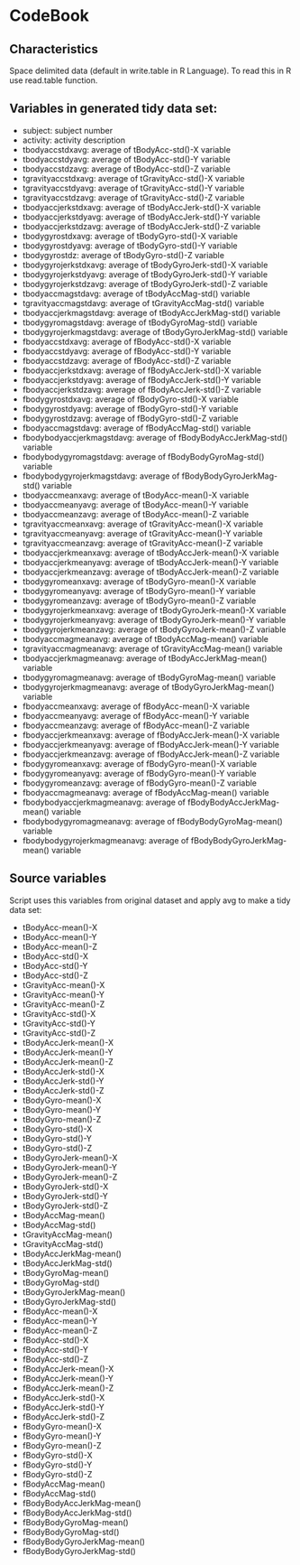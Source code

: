 CodeBook
========
## Characteristics

 Space delimited data (default in write.table in R Language). To read this in R use read.table function. 


## Variables in generated tidy data set:
    
 - subject: subject number
 - activity: activity description    
 - tbodyaccstdxavg: average of tBodyAcc-std()-X variable
 - tbodyaccstdyavg: average of tBodyAcc-std()-Y variable
 - tbodyaccstdzavg: average of tBodyAcc-std()-Z variable
 - tgravityaccstdxavg: average of tGravityAcc-std()-X variable
 - tgravityaccstdyavg: average of tGravityAcc-std()-Y variable
 - tgravityaccstdzavg: average of tGravityAcc-std()-Z variable
 - tbodyaccjerkstdxavg: average of tBodyAccJerk-std()-X variable
 - tbodyaccjerkstdyavg: average of tBodyAccJerk-std()-Y variable
 - tbodyaccjerkstdzavg: average of tBodyAccJerk-std()-Z variable
 - tbodygyrostdxavg: average of tBodyGyro-std()-X variable
 - tbodygyrostdyavg: average of tBodyGyro-std()-Y variable
 - tbodygyrostdz: average of tBodyGyro-std()-Z variable
 - tbodygyrojerkstdxavg: average of tBodyGyroJerk-std()-X variable
 - tbodygyrojerkstdyavg: average of tBodyGyroJerk-std()-Y variable
 - tbodygyrojerkstdzavg: average of tBodyGyroJerk-std()-Z variable
 - tbodyaccmagstdavg: average of tBodyAccMag-std() variable
 - tgravityaccmagstdavg: average of tGravityAccMag-std() variable
 - tbodyaccjerkmagstdavg: average of tBodyAccJerkMag-std() variable
 - tbodygyromagstdavg: average of tBodyGyroMag-std() variable
 - tbodygyrojerkmagstdavg: average of tBodyGyroJerkMag-std() variable
 - fbodyaccstdxavg: average of fBodyAcc-std()-X variable
 - fbodyaccstdyavg: average of fBodyAcc-std()-Y variable
 - fbodyaccstdzavg: average of fBodyAcc-std()-Z variable
 - fbodyaccjerkstdxavg: average of fBodyAccJerk-std()-X variable
 - fbodyaccjerkstdyavg: average of fBodyAccJerk-std()-Y variable
 - fbodyaccjerkstdzavg: average of fBodyAccJerk-std()-Z variable
 - fbodygyrostdxavg: average of fBodyGyro-std()-X variable
 - fbodygyrostdyavg: average of fBodyGyro-std()-Y variable
 - fbodygyrostdzavg: average of fBodyGyro-std()-Z variable
 - fbodyaccmagstdavg: average of fBodyAccMag-std() variable
 - fbodybodyaccjerkmagstdavg: average of fBodyBodyAccJerkMag-std() variable
 - fbodybodygyromagstdavg: average of fBodyBodyGyroMag-std() variable
 - fbodybodygyrojerkmagstdavg: average of fBodyBodyGyroJerkMag-std() variable
 - tbodyaccmeanxavg: average of tBodyAcc-mean()-X variable
 - tbodyaccmeanyavg: average of tBodyAcc-mean()-Y variable
 - tbodyaccmeanzavg: average of tBodyAcc-mean()-Z variable
 - tgravityaccmeanxavg: average of tGravityAcc-mean()-X variable
 - tgravityaccmeanyavg: average of tGravityAcc-mean()-Y variable
 - tgravityaccmeanzavg: average of tGravityAcc-mean()-Z variable
 - tbodyaccjerkmeanxavg: average of tBodyAccJerk-mean()-X variable
 - tbodyaccjerkmeanyavg: average of tBodyAccJerk-mean()-Y variable
 - tbodyaccjerkmeanzavg: average of tBodyAccJerk-mean()-Z variable
 - tbodygyromeanxavg: average of tBodyGyro-mean()-X variable
 - tbodygyromeanyavg: average of tBodyGyro-mean()-Y variable
 - tbodygyromeanzavg: average of tBodyGyro-mean()-Z variable
 - tbodygyrojerkmeanxavg: average of tBodyGyroJerk-mean()-X variable
 - tbodygyrojerkmeanyavg: average of tBodyGyroJerk-mean()-Y variable
 - tbodygyrojerkmeanzavg: average of tBodyGyroJerk-mean()-Z variable
 - tbodyaccmagmeanavg: average of tBodyAccMag-mean() variable
 - tgravityaccmagmeanavg: average of tGravityAccMag-mean() variable
 - tbodyaccjerkmagmeanavg: average of tBodyAccJerkMag-mean() variable
 - tbodygyromagmeanavg: average of tBodyGyroMag-mean() variable
 - tbodygyrojerkmagmeanavg: average of tBodyGyroJerkMag-mean() variable
 - fbodyaccmeanxavg: average of fBodyAcc-mean()-X variable
 - fbodyaccmeanyavg: average of fBodyAcc-mean()-Y variable
 - fbodyaccmeanzavg: average of fBodyAcc-mean()-Z variable
 - fbodyaccjerkmeanxavg: average of fBodyAccJerk-mean()-X variable
 - fbodyaccjerkmeanyavg: average of fBodyAccJerk-mean()-Y variable
 - fbodyaccjerkmeanzavg: average of fBodyAccJerk-mean()-Z variable
 - fbodygyromeanxavg: average of fBodyGyro-mean()-X variable
 - fbodygyromeanyavg: average of fBodyGyro-mean()-Y variable
 - fbodygyromeanzavg: average of fBodyGyro-mean()-Z variable
 - fbodyaccmagmeanavg: average of fBodyAccMag-mean() variable
 - fbodybodyaccjerkmagmeanavg: average of fBodyBodyAccJerkMag-mean() variable
 - fbodybodygyromagmeanavg: average of fBodyBodyGyroMag-mean() variable
 - fbodybodygyrojerkmagmeanavg: average of fBodyBodyGyroJerkMag-mean() variable


  ## Source variables
  
  Script uses this variables from original dataset and apply avg to make a tidy data set:
  
-	 tBodyAcc-mean()-X
-	 tBodyAcc-mean()-Y
-	 tBodyAcc-mean()-Z
-	 tBodyAcc-std()-X
-	 tBodyAcc-std()-Y
-	 tBodyAcc-std()-Z
-	 tGravityAcc-mean()-X
-	 tGravityAcc-mean()-Y
-	 tGravityAcc-mean()-Z
-	 tGravityAcc-std()-X
-	 tGravityAcc-std()-Y
-	 tGravityAcc-std()-Z
-	 tBodyAccJerk-mean()-X
-	 tBodyAccJerk-mean()-Y
-	 tBodyAccJerk-mean()-Z
-	 tBodyAccJerk-std()-X
-	 tBodyAccJerk-std()-Y
-	 tBodyAccJerk-std()-Z
-	 tBodyGyro-mean()-X
-	 tBodyGyro-mean()-Y
-	 tBodyGyro-mean()-Z
-	 tBodyGyro-std()-X
-	 tBodyGyro-std()-Y
-	 tBodyGyro-std()-Z
-	 tBodyGyroJerk-mean()-X
-	 tBodyGyroJerk-mean()-Y
-	 tBodyGyroJerk-mean()-Z
-	 tBodyGyroJerk-std()-X
-	 tBodyGyroJerk-std()-Y
-	 tBodyGyroJerk-std()-Z
-	 tBodyAccMag-mean()
-	 tBodyAccMag-std()
-	 tGravityAccMag-mean()
-	 tGravityAccMag-std()
-	 tBodyAccJerkMag-mean()
-	 tBodyAccJerkMag-std()
-	 tBodyGyroMag-mean()
-	 tBodyGyroMag-std()
-	 tBodyGyroJerkMag-mean()
-	 tBodyGyroJerkMag-std()
-	 fBodyAcc-mean()-X
-	 fBodyAcc-mean()-Y
-	 fBodyAcc-mean()-Z
-	 fBodyAcc-std()-X
-	 fBodyAcc-std()-Y
-	 fBodyAcc-std()-Z
-	 fBodyAccJerk-mean()-X
-	 fBodyAccJerk-mean()-Y
-	 fBodyAccJerk-mean()-Z
-	 fBodyAccJerk-std()-X
-	 fBodyAccJerk-std()-Y
-	 fBodyAccJerk-std()-Z
-	 fBodyGyro-mean()-X
-	 fBodyGyro-mean()-Y
-	 fBodyGyro-mean()-Z
-	 fBodyGyro-std()-X
-	 fBodyGyro-std()-Y
-	 fBodyGyro-std()-Z
-	 fBodyAccMag-mean()
-	 fBodyAccMag-std()
-	 fBodyBodyAccJerkMag-mean()
-	 fBodyBodyAccJerkMag-std()
-	 fBodyBodyGyroMag-mean()
-	 fBodyBodyGyroMag-std()
-	 fBodyBodyGyroJerkMag-mean()
-	 fBodyBodyGyroJerkMag-std()



